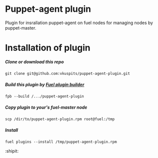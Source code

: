 Puppet-agent plugin
============

Plugin for insrallation puppet-agent on fuel nodes
for managing nodes by puppet-master.

Installation of plugin
============

##### Clone or download this repo
```
git clone git@github.com:vkuspits/puppet-agent-plugin.git
```
##### Build this plugin by [Fuel plugin builder](https://github.com/openstack/fuel-plugins)
```
fpb --build /.../puppet-agent-plugin
```
##### Copy plugin to your's fuel-master node
```
scp /dir/to/puppet-agent-plugin.rpm root@fuel:/tmp
```
##### Install
```
fuel plugins --install /tmp/puppet-agent-plugin.rpm
```
:shipit:
